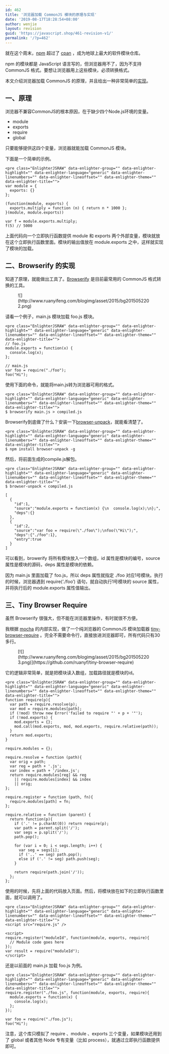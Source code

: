 ```yaml
---
id: 462
title: '浏览器加载 CommonJS 模块的原理与实现'
date: '2019-08-17T18:28:54+08:00'
author: wenjie
layout: revision
guid: 'https://javascript.shop/461-revision-v1/'
permalink: '/?p=462'
---
```


就在这个周末，[npm](https://www.npmjs.com/) 超过了 [cpan](http://www.cpan.org/) ，成为地球上最大的软件模块仓库。

npm 的模块都是 JavaScript 语言写的，但浏览器用不了，因为不支持 CommonJS 格式。要想让浏览器用上这些模块，必须转换格式。

本文介绍浏览器加载 CommonJS 的原理，并且给出一种非常简单的[实现](https://github.com/ruanyf/tiny-browser-require/blob/master/require.js)。

## 一、原理

浏览器不兼容CommonJS的根本原因，在于缺少四个Node.js环境的变量。

- module
- exports
- require
- global

只要能够提供这四个变量，浏览器就能加载 CommonJS 模块。

下面是一个简单的示例。

```
<pre class="EnlighterJSRAW" data-enlighter-group="" data-enlighter-highlight="" data-enlighter-language="generic" data-enlighter-linenumbers="" data-enlighter-lineoffset="" data-enlighter-theme="" data-enlighter-title="">
var module = {
  exports: {}
};

(function(module, exports) {
  exports.multiply = function (n) { return n * 1000 };
}(module, module.exports))

var f = module.exports.multiply;
f(5) // 5000 
```

上面代码向一个立即执行函数提供 module 和 exports 两个外部变量，模块就放在这个立即执行函数里面。模块的输出值放在 module.exports 之中，这样就实现了模块的加载。

## 二、Browserify 的实现

知道了原理，就能做出工具了。[Browserify](http://browserify.org/) 是目前最常用的 CommonJS 格式转换的工具。

<figure class="wp-block-image">![](http://www.ruanyifeng.com/blogimg/asset/2015/bg2015052202.png)</figure>请看一个例子，main.js 模块加载 foo.js 模块。

```
<pre class="EnlighterJSRAW" data-enlighter-group="" data-enlighter-highlight="" data-enlighter-language="generic" data-enlighter-linenumbers="" data-enlighter-lineoffset="" data-enlighter-theme="" data-enlighter-title="">
// foo.js
module.exports = function(x) {
  console.log(x);
};

// main.js
var foo = require("./foo");
foo("Hi");
```

使用下面的命令，就能将main.js转为浏览器可用的格式。

```
<pre class="EnlighterJSRAW" data-enlighter-group="" data-enlighter-highlight="" data-enlighter-language="generic" data-enlighter-linenumbers="" data-enlighter-lineoffset="" data-enlighter-theme="" data-enlighter-title="">
$ browserify main.js > compiled.js
```

Browserify到底做了什么？安装一下[browser-unpack](https://www.npmjs.com/package/browser-unpack)，就能看清楚了。

```
<pre class="EnlighterJSRAW" data-enlighter-group="" data-enlighter-highlight="" data-enlighter-language="generic" data-enlighter-linenumbers="" data-enlighter-lineoffset="" data-enlighter-theme="" data-enlighter-title="">
$ npm install browser-unpack -g
```

然后，将前面生成的compile.js解包。

```
<pre class="EnlighterJSRAW" data-enlighter-group="" data-enlighter-highlight="" data-enlighter-language="generic" data-enlighter-linenumbers="" data-enlighter-lineoffset="" data-enlighter-theme="" data-enlighter-title="">
$ browser-unpack < compiled.js

[
  {
    "id":1,
    "source":"module.exports = function(x) {\n  console.log(x);\n};",
    "deps":{}
  },
  {
    "id":2,
    "source":"var foo = require(\"./foo\");\nfoo(\"Hi\");",
    "deps":{"./foo":1},
    "entry":true
  }
]
```

可以看到，browerify 将所有模块放入一个数组，id 属性是模块的编号，source 属性是模块的源码，deps 属性是模块的依赖。

因为 main.js 里面加载了 foo.js，所以 deps 属性就指定 ./foo 对应1号模块。执行的时候，浏览器遇到 require(‘./foo’) 语句，就自动执行1号模块的 source 属性，并将执行后的 module.exports 属性值输出。

## 三、Tiny Browser Require

虽然 Browserify 很强大，但不能在浏览器里操作，有时就很不方便。

我根据 [mocha](https://github.com/mochajs/mocha) 的内部实现，做了一个纯浏览器的 CommonJS 模块加载器 [tiny-browser-require](https://github.com/ruanyf/tiny-browser-require) 。完全不需要命令行，直接放进浏览器即可，所有代码只有30多行。

<figure class="wp-block-image">[![](http://www.ruanyifeng.com/blogimg/asset/2015/bg2015052203.png)](https://github.com/ruanyf/tiny-browser-require)</figure>它的逻辑非常简单，就是把模块读入数组，加载路径就是模块的id。

```
<pre class="EnlighterJSRAW" data-enlighter-group="" data-enlighter-highlight="" data-enlighter-language="generic" data-enlighter-linenumbers="" data-enlighter-lineoffset="" data-enlighter-theme="" data-enlighter-title="">
function require(p){
  var path = require.resolve(p);
  var mod = require.modules[path];
  if (!mod) throw new Error('failed to require "' + p + '"');
  if (!mod.exports) {
    mod.exports = {};
    mod.call(mod.exports, mod, mod.exports, require.relative(path));
  }
  return mod.exports;
}

require.modules = {};

require.resolve = function (path){
  var orig = path;
  var reg = path + '.js';
  var index = path + '/index.js';
  return require.modules[reg] && reg
    || require.modules[index] && index
    || orig;
};

require.register = function (path, fn){
  require.modules[path] = fn;
};

require.relative = function (parent) {
  return function(p){
    if ('.' != p.charAt(0)) return require(p);
    var path = parent.split('/');
    var segs = p.split('/');
    path.pop();

    for (var i = 0; i < segs.length; i++) {
      var seg = segs[i];
      if ('..' == seg) path.pop();
      else if ('.' != seg) path.push(seg);
    }

    return require(path.join('/'));
  };
};
```

使用的时候，先将上面的代码放入页面。然后，将模块放在如下的立即执行函数里面，就可以调用了。

```
<pre class="EnlighterJSRAW" data-enlighter-group="" data-enlighter-highlight="" data-enlighter-language="generic" data-enlighter-linenumbers="" data-enlighter-lineoffset="" data-enlighter-theme="" data-enlighter-title="">
<script src="require.js" />

<script>
require.register("moduleId", function(module, exports, require){
  // Module code goes here
});
var result = require("moduleId");
</script>
```

还是以前面的 main.js 加载 foo.js 为例。

```
<pre class="EnlighterJSRAW" data-enlighter-group="" data-enlighter-highlight="" data-enlighter-language="generic" data-enlighter-linenumbers="" data-enlighter-lineoffset="" data-enlighter-theme="" data-enlighter-title="">
require.register("./foo.js", function(module, exports, require){
  module.exports = function(x) {
    console.log(x);
  };
});

var foo = require("./foo.js");
foo("Hi");
```

注意，这个库只模拟了 require 、module 、exports 三个变量，如果模块还用到了 global 或者其他 Node 专有变量（比如 process），就通过立即执行函数提供即可。
